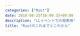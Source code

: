 ```yaml
---
categories: ["Rust"]
date: 2018-08-25T16:09:33+09:00
description: "LLイベントでの発表用"
title: "Rustのこれまでとこれから"
---
```

<section data-markdown
    data-separator="\n===\n"
    data-vertical="\n---\n"
    data-notes="^Note:">
<script type="text/template">

# Rustこれまでとこれから<!-- .element: style="font-size: calc(var(--title-font-size) * 0.8)"-->
----------------------
[Learn Languages 2018 in ODC (LL2018) ](https://llevent.connpass.com/event/95443/)

<!-- .slide: class="center" -->

===

# About Me
---------
![κeenのアイコン](/images/kappa.png) <!-- .element: style="position:absolute;right:0;z-index:-1" width="20%" -->

 * κeen
 * [ちゅーんさんだよー](https://shindanmaker.com/789932)
 * [@blackenedgold](https://twitter.com/blackenedgold)
 * Github: [KeenS](https://github.com/KeenS)
 * [Idein Inc.](https://idein.jp/)のエンジニア
  + Rustで開発してるよ
 * Lisp, ML, Rust, Shell Scriptあたりを書きます

===
# 今日話すこと
-------------

* X Rustの勉強法
* X Rust言語の紹介
* O Rustの歩み
* O Rustの開発体制

===
# Rustとは
----------

* システムプログラミング言語
* 安定性、信頼性が売り
* 2015年に[1.0リリース](https://blog.rust-lang.org/2015/05/15/Rust-1.0.html)
  + ~~いつまで20年ものの言語使ってるの~~
* 大体の便利な言語機能を取り入れてる
* 所有権システムにより **GCがない**
  * コンパイラが `free` を自動挿入

===

```rust
// ジェネリクス+トレイト境界
// move セマンティクス
fn dup<T: Clone>(t: T) -> (T, T) {
    // タプルあるよ
    (t.clone(), t)
}

fn main() {
    // マクロ
    let vec = vec![1, 2, 3];
    // パターンマッチで分配束縛
    let (v1, v2) = dup(vec);
    // 雑にデータ型を印字できる
    println!("v1: {:?}, v2: {:?}", v1, v2);
    // `v1`, `v2`はコンパイラが勝手にfreeしてくれる
    // (`vec`はmoveしてるのでそもそも関係ない)
}

```

===

# 特徴
------

* エルゴノミクスに拘った設計
  + explicitな言語
* 後方互換を大事に
  + SemVerベースの管理
  + バージョンアップでコードが壊れることは殆ど無い
* 学習難易度は高め

===
# 学習難易度
----------------

* 難しい(直球)
* 悪い難しさではない
  + プログラミング本来の難しさ
* その代わり学習補助が手厚い
 + エラーメッセージが親切
 + 公式ドキュメントがよく出来てる

===

![Rustの学習曲線の図](/images/ll_rust/rust_learning_curve.png) <!-- .element: style="width:100%;height:100%;" -->

===
# ドキュメント文化
-----------------

* [The Rust Programming Language](https://doc.rust-lang.org/book/)がよく出来てる
* 他にも[Rust by Example](https://doc.rust-lang.org/rust-by-example/index.html)、[Rustnomicon](https://doc.rust-lang.org/nomicon/index.html)、[The Unstable Book](https://doc.rust-lang.org/unstable-book/index.html)などなど
* 全クレート(ライブラリ)のドキュメントも[ある](https://docs.rs/)
* [This Week in Rust](https://this-week-in-rust.org/)などのニュースレター

===

# 日本
------

* ドキュメントの和訳とか頑張ってる
  + [Rustの日本語ドキュメント/Japanese Docs for Rust](https://doc.rust-jp.rs/)
* [Slackコミュニティ](http://rust-jp.herokuapp.com/)
* [勉強会](https://rust.connpass.com/)
  + [初心者向けハンズオン](https://rust.connpass.com/event/56275/)なども
* などなど

===
# Rustの開発体制
---------------

* コミュニティベースの開発
  + [担当チーム](https://www.rust-lang.org/ja-JP/team.html)などあり組織的
* Mozillaが開発を支援
  + 「Mozillaが作った言語」ではない
* [RFC](https://github.com/rust-lang/rfcs)で言語機能を決める
  + 意思決定がオープン
* 6週間ごとにリリース
  + stable, beta, nightlyの3チャネルのサイクル
  + 新機能はfeature gateで一旦試してからbeta, stableに降ってくる

===

![Rustの開発サイクル](/images/ll_rust/rust_dev_cicle.png) <!-- .element: style="width:100%;height:100%;" -->

===
# 意思決定とか
-------------

* サーベイしてデータドリブンで注力領域を決めてる
  + [Survey 2017](https://blog.rust-lang.org/2017/09/05/Rust-2017-Survey-Results.html)
  + [2018](https://blog.rust-lang.org/2018/08/08/survey.html)もやってる([和訳](https://docs.google.com/forms/d/e/1FAIpQLSeueHtp6L0hPGy6h9tUxgNEnUv1xBxBqBdJlHsKCCx37yGMug/viewform)もあるよ)
* サーベイの結果Domain Working Groupが[発足](https://internals.rust-lang.org/t/announcing-the-2018-domain-working-groups/6737)
* WGのミーティングなども公開されてる
  + [GitHub](https://github.com/rust-lang-nursery/wg-net)
  + 徹底的にオープンだよね。

===

## 4つのWorking Groupとその目標

<style>
#grid-container .box26 {
    position: relative;
    margin: 0.5em 1em;
    padding: 0.5em 1em;
    border: solid 3px #000;
    border-radius: 8px;
}
#grid-container .box26 .box-title {
    position: absolute;
    display: inline-block;
    top: -13px;
    left: 10px;
    padding: 0 9px;
    line-height: 1;
    font-size: 24px;
    background: #FFF;
    font-weight: bold;
}
#grid-container .box26 p {
    margin: 0;
    padding: 0;
}
</style>

<div style="display:grid;grid-template-rows: 100% 1fr;grid-template-columns: 50% 1fr;" id="grid-container">
   <div style="grid-row:1/2;grid-column:1/2" class="box26">
       <span class="box-title"><a href="https://github.com/rust-lang-nursery/wg-net">Network</a></span>
       <p> 非同期、IoT、ウェブの3つに注力</p>
   </div>
   <div style="grid-row:1/2;grid-column:2/3" class="box26">
       <span class="box-title"><a href="https://github.com/rust-lang-nursery/cli-wg">CLI</a></span>
       <p>クロスプラットフォームでよくテストされてモダンなCLIツールを作れるように</p>
   </div>
   <div style="grid-row:2/3;grid-column:1/2" class="box26">
       <span class="box-title"><a href="https://github.com/rustwasm/team">WASM</a></span>
       <p>Rustを最高のWASM開発言語にする</p>
   </div>
   <div style="grid-row:2/3;grid-column:2/3" class="box26">
       <span class="box-title"><a href="https://github.com/rust-embedded/wg">Embed</a></span>
       <p>組み込みプログラミングをもっと簡単に</p>
   </div>
</div>



===

# 最近の話題
--------------

* SIMD Intrinsic
* メモリアロケータが選択可能に
* 非同期
  + futureやasync/awaitなど
* Generic Associated Type
  + [Chalkプロジェクト](https://github.com/rust-lang-nursery/chalk)
  + 雑にいうとProlog処理系をコンパイル時に動かす
* Compile Time Function Execution
  + [Miriプロジェクト](https://github.com/solson/miri)
  + 雑に言うとRustインタプリタをコンパイル時に動かす

===

# SIMD

``` rust
#[cfg(all(any(target_arch = "x86", target_arch = "x86_64"),
      target_feature = "avx2"))]
fn foo() {
    #[cfg(target_arch = "x86")]
    use std::arch::x86::_mm256_add_epi64;
    #[cfg(target_arch = "x86_64")]
    use std::arch::x86_64::_mm256_add_epi64;

    unsafe {
        _mm256_add_epi64(...);
    }
}
```
===

# メモリアロケータ

``` rust
use std::alloc::System;

#[global_allocator]
static GLOBAL: System = System;

fn main() {
    let mut v = Vec::new();
    // This will allocate memory using the system allocator.
    v.push(1);
}
```

===

# Rustのこれから
<!-- .slide: class="center" -->

===

# Rust 2018 Edition

<!-- .slide: class="center" -->

===

# Rust 2018
-----------

* 言語に非互換アップデート入るよ
  + キーワードの追加とか
* 今までのを2015、新しいのを2018と呼ぶ
 + Rust 2015: stability
 + Rust 2018: productivity
* 3年に1度更新される
* 互換性はないけど相互運用性はある
  + コンパイラは2015と2018同時サポート
  + 2015と2018は混ぜて使える
* さらに移行ツールも提供されてる

===
# 変わるところ
-------------

* 新規構文
  + `async` / `await`
  + `try`
* ライフタイムの省略や自動推論などの強化
* 2015も継続して改善される
  + 急に大きく変わる訳ではない
  + 2018の機能が既に入っているものも
* いままでの変更のまとめ的な意味もある
  + [edition guide](https://rust-lang-nursery.github.io/edition-guide/introduction.html)で2015(1.0.0)との差分が見れる

===
# まとめ
--------

* Rustは新しい言語だよ
* Rustはオープンな開発体制をしてるよ
* アウトリーチの努力がすごいよ
* 今も継続的に改善されてるよ

</script>
</section>
